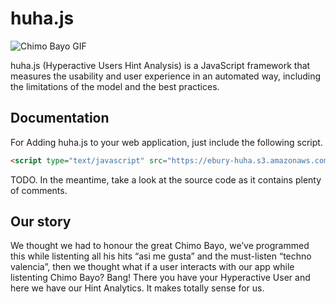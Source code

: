 # huha.js #

![Chimo Bayo GIF](https://img.buzzfeed.com/buzzfeed-static/static/2015-07/9/15/enhanced/webdr06/anigif_enhanced-28562-1436468716-8.gif?downsize=715:*&output-format=auto&output-quality=auto)

huha.js (Hyperactive Users Hint Analysis) is a JavaScript 
framework that measures the usability and user experience
in an automated way, including the limitations of the 
model and the best practices.

## Documentation ##

For Adding huha.js to your web application, just include the following script.

```html
<script type="text/javascript" src="https://ebury-huha.s3.amazonaws.com/1.0.0/huha.js"></script>
```

TODO. In the meantime, take a look at the source code as it contains plenty of comments.


## Our story ##

We thought we had to honour the great Chimo Bayo, 
we’ve programmed this while listenting all his hits 
“asi me gusta” and the must-listen “techno valencia”, 
then we thought what if a user interacts with our app 
while listenting Chimo Bayo? Bang! There you have your
Hyperactive User and here we have our Hint Analytics. 
It makes totally sense for us.


